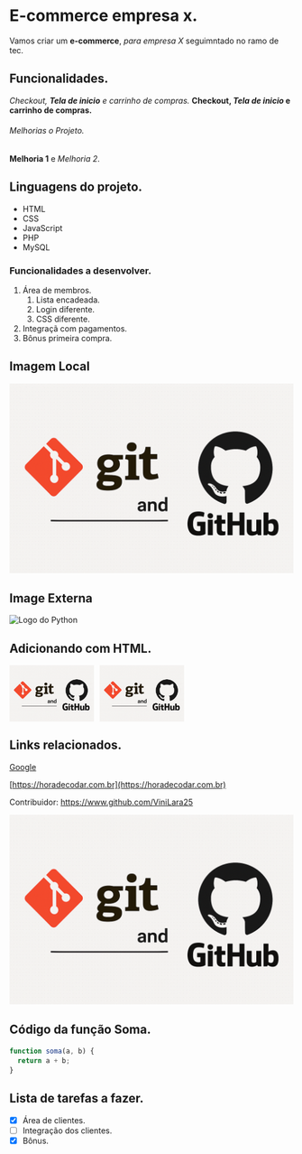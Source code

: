# E-commerce empresa x.

Vamos criar um **e-commerce**, *para empresa X* seguimntado no ramo de tec.

## Funcionalidades.

_Checkout, **Tela de inicio** e carrinho de compras._
**Checkout, _Tela de inicio_ e carrinho de compras.**

###### Melhorias o Projeto. 
__Melhoria 1__ e _Melhoria 2_.

## Linguagens do projeto.

* HTML
* CSS 
* JavaScript
* PHP
* MySQL

### Funcionalidades a desenvolver.

1. Área de membros.
    1. Lista encadeada.
    2. Login diferente.
    3. CSS diferente.
2. Integraçã com pagamentos.
3. Bônus primeira compra.

## Imagem Local

![Logo do Git - GitHub](ChatGPT%20Image%201%20de%20ago.%20de%202025,%2018_51_54.png)

## Image Externa

![Logo do Python](https://upload.wikimedia.org/wikipedia/commons/0/0a/Python.svg)

## Adicionando com HTML.

<div style="display: flex;">
  <img src="ChatGPT%20Image%201%20de%20ago.%20de%202025,%2018_51_54.png" alt="Descrição da Imagem 1" style="width:150px; margin-right: 10px;">
  <img src="ChatGPT%20Image%201%20de%20ago.%20de%202025,%2018_51_54.png" alt="Descrição da Imagem 2" style="width:150px;">
</div>

## Links relacionados.

[Google](https://www.google.com.br) 

[https://horadecodar.com.br](https://horadecodar.com.br)

Contribuidor: https://www.github.com/ViniLara25

[![Logo do Git - GitHub](ChatGPT%20Image%201%20de%20ago.%20de%202025,%2018_51_54.png)](https://www.github.com/ViniLara25)

## Código da função Soma.

```javascript
function soma(a, b) {
  return a + b;
}
```


## Lista de tarefas a fazer.

- [x] Área de clientes.
- [ ] Integração dos clientes.
- [x] Bônus.